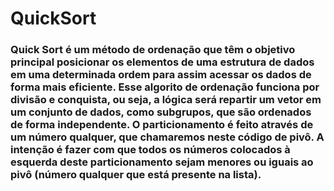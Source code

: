 # QuickSort

### Quick Sort é um método de ordenação que têm o objetivo principal posicionar os elementos de uma estrutura de dados em uma determinada ordem para assim acessar os dados de forma mais eficiente. Esse algorito de ordenação funciona por divisão e conquista, ou seja, a lógica será repartir um vetor em um conjunto de dados, como subgrupos, que são ordenados de forma independente. O particionamento é feito através de um número qualquer, que chamaremos neste código de pivô. A intenção é fazer com que todos os números colocados à esquerda deste particionamento sejam menores ou iguais ao pivô (número qualquer que está presente na lista).
  
  
